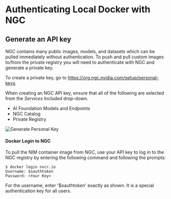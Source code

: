 # Authenticating Local Docker with NGC

## Generate an API key

NGC contains many public images, models, and datasets which can be pulled immediately without authentication.
To push and pull custom images to/from the private registry you will need to authenticate with NGC and generate a private key.

To create a private key, go to https://org.ngc.nvidia.com/setup/personal-keys.

When creating an NGC API key, ensure that all of the following are selected from the *Services Included* drop-down.
- AI Foundation Models and Endpoints
- NGC Catalog
- Private Registry

![Generate Personal Key](.assets/images/generate_personal_key.png)

#### Docker Login to NGC

To pull the NIM container image from NGC, use your API key to log in to the NGC registry by entering the following command and following the prompts:
```shell
$ docker login nvcr.io
Username: $oauthtoken
Password: <Your Key>
```
For the username, enter '$oauthtoken' exactly as shown. It is a special authentication key for all users.
